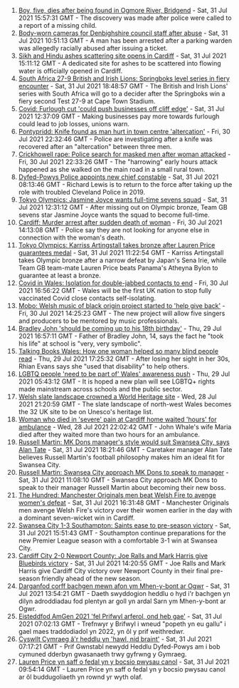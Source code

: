 1. [Boy, five, dies after being found in Ogmore River, Bridgend](https://www.bbc.co.uk/news/uk-wales-58039096) - Sat, 31 Jul 2021 15:57:31 GMT - The discovery was made after police were called to a report of a missing child.
2. [Body-worn cameras for Denbighshire council staff after abuse](https://www.bbc.co.uk/news/uk-wales-58033983) - Sat, 31 Jul 2021 10:51:13 GMT - A man has been arrested after a parking warden was allegedly racially abused after issuing a ticket.
3. [Sikh and Hindu ashes scattering site opens in Cardiff](https://www.bbc.co.uk/news/uk-wales-57988853) - Sat, 31 Jul 2021 15:11:12 GMT - A dedicated site for ashes to be scattered into flowing water is officially opened in Cardiff.
4. [South Africa 27-9 British and Irish Lions: Springboks level series in fiery encounter](https://www.bbc.co.uk/sport/rugby-union/58041234) - Sat, 31 Jul 2021 18:48:57 GMT - The British and Irish Lions' series with South Africa will go to a decider after the Springboks win a fiery second Test 27-9 at Cape Town Stadium.
5. [Covid: Furlough cut 'could push businesses off cliff edge'](https://www.bbc.co.uk/news/uk-wales-58030769) - Sat, 31 Jul 2021 12:37:09 GMT - Making businesses pay more towards furlough could lead to job losses, unions warn.
6. [Pontypridd: Knife found as man hurt in town centre 'altercation'](https://www.bbc.co.uk/news/uk-wales-58033910) - Fri, 30 Jul 2021 22:32:46 GMT - Police are investigating after a knife was recovered after an "altercation" between three men.
7. [Crickhowell rape: Police search for masked men after woman attacked](https://www.bbc.co.uk/news/uk-wales-58018051) - Fri, 30 Jul 2021 22:33:26 GMT - The "harrowing" early hours attack happened as she walked on the main road in a small rural town.
8. [Dyfed-Powys Police appoints new chief constable](https://www.bbc.co.uk/news/uk-wales-58029958) - Sat, 31 Jul 2021 08:13:46 GMT - Richard Lewis is to return to the force after taking up the role with troubled Cleveland Police in 2019.
9. [Tokyo Olympics: Jasmine Joyce wants full-time sevens squad](https://www.bbc.co.uk/sport/olympics/58040241) - Sat, 31 Jul 2021 12:31:12 GMT - After missing out on Olympic bronze, Team GB sevens star Jasmine Joyce wants the squad to become full-time.
10. [Cardiff: Murder arrest after sudden death of woman](https://www.bbc.co.uk/news/uk-wales-58029216) - Fri, 30 Jul 2021 14:13:08 GMT - Police say they are not looking for anyone else in connection with the woman's death.
11. [Tokyo Olympics: Karriss Artingstall takes bronze after Lauren Price guarantees medal](https://www.bbc.co.uk/sport/olympics/58038081) - Sat, 31 Jul 2021 11:22:54 GMT - Karriss Artingstall takes Olympic bronze after a narrow defeat by Japan's Sena Irie, while Team GB team-mate Lauren Price beats Panama's Atheyna Bylon to guarantee at least a bronze.
12. [Covid in Wales: Isolation for double-jabbed contacts to end](https://www.bbc.co.uk/news/uk-wales-politics-58013131) - Fri, 30 Jul 2021 16:56:22 GMT - Wales will be the first UK nation to stop fully vaccinated Covid close contacts self-isolating.
13. [Mobo: Welsh music of black origin project started to 'help give back'](https://www.bbc.co.uk/news/uk-wales-58030464) - Fri, 30 Jul 2021 14:25:23 GMT - The new project will allow five singers and producers to be mentored by music professionals.
14. [Bradley John 'should be coming up to his 18th birthday'](https://www.bbc.co.uk/news/uk-wales-58019640) - Thu, 29 Jul 2021 16:57:11 GMT - Father of Bradley John, 14, says the fact he "took his life" at school is "very, very symbolic".
15. [Talking Books Wales: How one woman helped so many blind people read](https://www.bbc.co.uk/news/uk-wales-58018316) - Thu, 29 Jul 2021 17:25:32 GMT - After losing her sight in her 30s, Rhian Evans says she "used that disability" to help others.
16. [LGBTQ people 'need to be part of' Wales' awareness push](https://www.bbc.co.uk/news/uk-wales-58001743) - Thu, 29 Jul 2021 05:43:12 GMT - It is hoped a new plan will see LGBTQ+ rights made mainstream across schools and the public sector.
17. [Welsh slate landscape crowned a World Heritage site](https://www.bbc.co.uk/news/uk-wales-58007018) - Wed, 28 Jul 2021 21:20:59 GMT - The slate landscape of north-west Wales becomes the 32 UK site to be on Unesco's heritage list.
18. [Woman who died in 'severe' pain at Cardiff home waited 'hours' for ambulance](https://www.bbc.co.uk/news/uk-wales-58006259) - Wed, 28 Jul 2021 22:02:42 GMT - John Whale's wife Maria died after they waited more than two hours for an ambulance.
19. [Russell Martin: MK Dons manager's style would suit Swansea City, says Alan Tate](https://www.bbc.co.uk/sport/football/58041792) - Sat, 31 Jul 2021 18:21:46 GMT - Caretaker manager Alan Tate believes Russell Martin's football philosophy makes him an ideal fit for Swansea City.
20. [Russell Martin: Swansea City approach MK Dons to speak to manager](https://www.bbc.co.uk/sport/football/58031157) - Sat, 31 Jul 2021 11:08:10 GMT - Swansea City approach MK Dons to speak to their manager Russell Martin about becoming their new boss.
21. [The Hundred: Manchester Originals men beat Welsh Fire to avenge women's defeat](https://www.bbc.co.uk/sport/cricket/58040251) - Sat, 31 Jul 2021 16:31:48 GMT - Manchester Originals men avenge Welsh Fire's victory over their women earlier in the day with a dominant seven-wicket win in Cardiff.
22. [Swansea City 1-3 Southampton: Saints ease to pre-season victory](https://www.bbc.co.uk/sport/football/58041791) - Sat, 31 Jul 2021 15:51:43 GMT - Southampton continue preparations for the new Premier League season with a comfortable 3-1 win at Swansea City.
23. [Cardiff City 2-0 Newport County: Joe Ralls and Mark Harris give Bluebirds victory](https://www.bbc.co.uk/sport/football/58041388) - Sat, 31 Jul 2021 14:20:55 GMT - Joe Ralls and Mark Harris give Cardiff City victory over Newport County in their final pre-season friendly ahead of the new season.
24. [Darganfod corff bachgen mewn afon ym Mhen-y-bont ar Ogwr](https://www.bbc.co.uk/newyddion/58040726) - Sat, 31 Jul 2021 13:54:21 GMT - Daeth swyddogion heddlu o hyd i'r bachgen yn dilyn adroddiadau fod plentyn ar goll yn ardal Sarn ym Mhen-y-bont ar Ogwr.
25. [Eisteddfod AmGen 2021 'fel Prifwyl arferol, ond heb gae'](https://www.bbc.co.uk/newyddion/58003943) - Sat, 31 Jul 2021 07:02:13 GMT - Trefnwyr y Brifwyl i wneud "popeth yn eu gallu" i gael maes traddodiadol yn 2022, yn ôl y prif weithredwr.
26. [Cyswllt Cymraeg â'r heddlu yn 'hawl, nid braint'](https://www.bbc.co.uk/newyddion/58033494) - Sat, 31 Jul 2021 07:17:21 GMT - Prif Gwnstabl newydd Heddlu Dyfed-Powys am i bob cymuned dderbyn gwasanaeth trwy gyfrwng y Gymraeg.
27. [Lauren Price yn saff o fedal yn y bocsio pwysau canol](https://www.bbc.co.uk/newyddion/58039432) - Sat, 31 Jul 2021 09:54:14 GMT - Lauren Price yn saff o fedal yn y bocsio pwysau canol ar ôl buddugoliaeth yn rownd yr wyth olaf.
